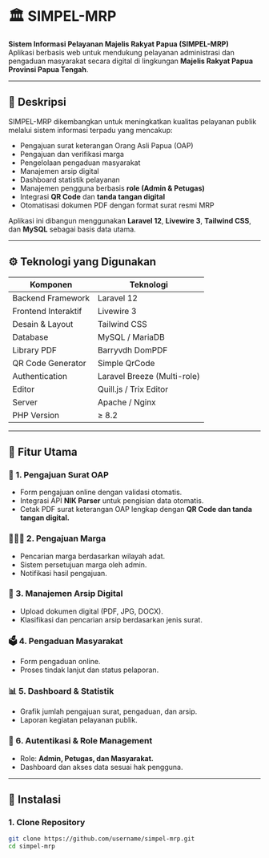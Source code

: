# 🏛️ SIMPEL-MRP
**Sistem Informasi Pelayanan Majelis Rakyat Papua (SIMPEL-MRP)**  
Aplikasi berbasis web untuk mendukung pelayanan administrasi dan pengaduan masyarakat secara digital di lingkungan **Majelis Rakyat Papua Provinsi Papua Tengah**.

---

## 📌 Deskripsi
SIMPEL-MRP dikembangkan untuk meningkatkan kualitas pelayanan publik melalui sistem informasi terpadu yang mencakup:
- Pengajuan surat keterangan Orang Asli Papua (OAP)
- Pengajuan dan verifikasi marga
- Pengelolaan pengaduan masyarakat
- Manajemen arsip digital
- Dashboard statistik pelayanan
- Manajemen pengguna berbasis **role (Admin & Petugas)**
- Integrasi **QR Code** dan **tanda tangan digital**
- Otomatisasi dokumen PDF dengan format surat resmi MRP

Aplikasi ini dibangun menggunakan **Laravel 12**, **Livewire 3**, **Tailwind CSS**, dan **MySQL** sebagai basis data utama.

---

## ⚙️ Teknologi yang Digunakan
| Komponen | Teknologi |
|-----------|------------|
| Backend Framework | Laravel 12 |
| Frontend Interaktif | Livewire 3 |
| Desain & Layout | Tailwind CSS |
| Database | MySQL / MariaDB |
| Library PDF | Barryvdh DomPDF |
| QR Code Generator | Simple QrCode |
| Authentication | Laravel Breeze (Multi-role) |
| Editor | Quill.js / Trix Editor |
| Server | Apache / Nginx |
| PHP Version | ≥ 8.2 |

---

## 🧩 Fitur Utama
### 🧾 1. Pengajuan Surat OAP
- Form pengajuan online dengan validasi otomatis.
- Integrasi API **NIK Parser** untuk pengisian data otomatis.
- Cetak PDF surat keterangan OAP lengkap dengan **QR Code dan tanda tangan digital.**

### 👨‍👩‍👧 2. Pengajuan Marga
- Pencarian marga berdasarkan wilayah adat.
- Sistem persetujuan marga oleh admin.
- Notifikasi hasil pengajuan.

### 📂 3. Manajemen Arsip Digital
- Upload dokumen digital (PDF, JPG, DOCX).
- Klasifikasi dan pencarian arsip berdasarkan jenis surat.

### 🗳️ 4. Pengaduan Masyarakat
- Form pengaduan online.
- Proses tindak lanjut dan status pelaporan.

### 📊 5. Dashboard & Statistik
- Grafik jumlah pengajuan surat, pengaduan, dan arsip.
- Laporan kegiatan pelayanan publik.

### 🔐 6. Autentikasi & Role Management
- Role: **Admin, Petugas, dan Masyarakat.**
- Dashboard dan akses data sesuai hak pengguna.

---

## 🧰 Instalasi

### 1. Clone Repository
```bash
git clone https://github.com/username/simpel-mrp.git
cd simpel-mrp
